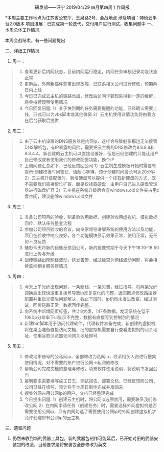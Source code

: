 <center>研发部——汪宁	2019/04/29	四月第四周工作周报</center>

*本周主要工作地点为江苏省公安厅、玉泉路2号、会战地点
涉及项目：特侦云平台2.0版本
项目进展：已完成第一轮迭代，交付用户进行测试，收集问题中
一、 本周总体工作情况

本周会战结束，有一些问题提出

二、详细工作情况

1. 周一：
>1. 查看更新后内网状态，目前内网运行稳定，内网任务审核记录功能状态正常
>2. 更新后，外网新插件部署出现故障，已联系相关公司进行修改，预期两日内上线
>3. 今日已完成云主机的链路添加，修改后访问卡顿现象得到一定的缓解，将会持续观察使用情况
>4. 今日回复问题:
>  1）关于快到期的任务需要提醒的功能，已经确认需要上线，形式可以为vbs脚本或其他弹窗
>  2）云主机使用详情功能将由我方在后台获取后提供
2. 周二：
>1. 由于云主机设置的DNS服务器是内网ip，这样会导致魅影那边无法接管DNS解析包，有IP暴露的风险，需要把云主机的DNS修改为8.8.8.8和8.8.4.4，新创建的云主机可以直接设置好，但是已经创建的只能让用户自己修改或者使用我们的修改配置功能，换个IP
>2. 上周问题汇总如下，已经反馈回公司
>  1）云主机生成模板开始时需要有提示:创建模板时间较长，请耐心等待，预计创建时间最长可达20分钟
>  2）云主机升级配置时，新增硬盘可以提供一个挂载新硬盘的方式，既不需要我们直接帮忙扩容，而是仅挂载硬盘，由用户自己进入硬盘管理器进行磁盘扩容
>  3）云主机在系统升级后会有windows.old文件夹占用c盘空间，建议删除windows.old文件
>
3. 周三：
>1. 准备公司项目的验收，制备验收用数据、创建验收用虚拟机、模拟数据回传、默认任务整套流程
>2. 参加公司项目验收的会议，向专家领导讲解系统的使用方法以及功能，项目在验收中响应良好，各个功能模块显示效果正常，使用正常，无任何不良反馈
>3. 魅影今天将新的镜像反馈回公司，新的镜像预期于今天下午18:10-18:50进行上传与升级
>4. 回传链路出现网络波动，诱发告警，经过检查为网络波动问题，将会持续监控相关服务器情况
4. 周四：
>1. 今天上午光纤出现问题，一条断线，一条欠费，经过指导，将两条光纤调换后出现快速重复拨号导致ip反复变化的问题，返回据点修改路由器配置并重启光猫后问题解决，截止下班时，ip仍然未发生改变。经过测试。回传链路正常，数据回传完整。
>2. 向系统中新增网页标签，共计8大类，147条数据。发现系统在低于1080p分辨率下ui显示不完整，数据有直接写到控制台的情况
>3. 新建bat脚本用于访问代理软件，代理软件准备完成，新创建的虚拟机将在桌面准备直接访问文档，旧的虚拟机需要自行查看虚拟机的网关地址，使用谷歌浏览器访问网关地址即可
5. 周五：
>1. 修改地市账号的公私网ip，全部修改为私网ip，联系相关人员进行搜集使用情况，对不需要的账户进行公网->私网的修改
>2. 帮助公司完成文档的整理与修改，填充软件使用说明，将说明书发回公司
>3. 接到要求需要填写施工日志、测试报告、部署文档，已经反馈回公司，公司已经在填写，预计将于本周日制作完成并发回来
>4. 搜集外网占用公网ip的用户，文档已经整理完成
>5. 今日提出问题:
>  1）创建云主机时，将公网ip选项禁用，需要联系我们修改公网
>  2）在内网申请任务（创建任务）时，需要选择外网虚拟机是否需要使用公网ip，只有内网勾选了需要使用公网ip时外网创建虚拟机才允许创建带有公网ip的云主机

三、遗留问题
1. 仍然未收到新的武器工具包，新的武器包制作可能延后，已开始对旧的武器安装包的改造，目前要求是将安装包全部修改为英文